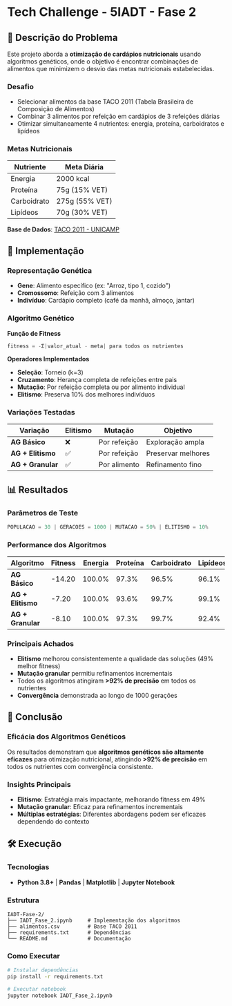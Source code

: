# Tech Challenge - 5IADT - Fase 2

## 🎯 Descrição do Problema

Este projeto aborda a **otimização de cardápios nutricionais** usando algoritmos genéticos, onde o objetivo é encontrar combinações de alimentos que minimizem o desvio das metas nutricionais estabelecidas.

### Desafio
- Selecionar alimentos da base TACO 2011 (Tabela Brasileira de Composição de Alimentos)
- Combinar 3 alimentos por refeição em cardápios de 3 refeições diárias
- Otimizar simultaneamente 4 nutrientes: energia, proteína, carboidratos e lipídeos

### Metas Nutricionais
| Nutriente | Meta Diária | 
|-----------|-------------|
| Energia | 2000 kcal |
| Proteína | 75g (15% VET) |
| Carboidrato | 275g (55% VET) |
| Lipídeos | 70g (30% VET) |

**Base de Dados**: [TACO 2011 - UNICAMP](https://www.gov.br/agricultura/pt-br/assuntos/inspecao/produtos-vegetal/legislacao-de-produtos-origem-vegetal/biblioteca-de-normas-vinhos-e-bebidas/tabela-brasileira-de-composicao-de-alimentos_taco_2011.pdf)

## 🧬 Implementação

### Representação Genética
- **Gene**: Alimento específico (ex: "Arroz, tipo 1, cozido")
- **Cromossomo**: Refeição com 3 alimentos 
- **Indivíduo**: Cardápio completo (café da manhã, almoço, jantar)

### Algoritmo Genético

**Função de Fitness**
```python
fitness = -Σ|valor_atual - meta| para todos os nutrientes
```

**Operadores Implementados**
- **Seleção**: Torneio (k=3)
- **Cruzamento**: Herança completa de refeições entre pais
- **Mutação**: Por refeição completa ou por alimento individual
- **Elitismo**: Preserva 10% dos melhores indivíduos

### Variações Testadas

| Variação | Elitismo | Mutação | Objetivo |
|----------|----------|---------|----------|
| **AG Básico** | ❌ | Por refeição | Exploração ampla |
| **AG + Elitismo** | ✅ | Por refeição | Preservar melhores |
| **AG + Granular** | ✅ | Por alimento | Refinamento fino |

## 📊 Resultados

### Parâmetros de Teste
```python
POPULACAO = 30 | GERACOES = 1000 | MUTACAO = 50% | ELITISMO = 10%
```

### Performance dos Algoritmos

| Algoritmo | Fitness | Energia | Proteína | Carboidrato | Lipídeos |
|-----------|---------|---------|----------|-------------|----------|
| **AG Básico** | -14.20 | 100.0% | 97.3% | 96.5% | 96.1% |
| **AG + Elitismo** | -7.20 | 100.0% | 93.6% | 99.7% | 99.1% |
| **AG + Granular** | -8.10 | 100.0% | 97.3% | 99.7% | 92.4% |

### Principais Achados
- **Elitismo** melhorou consistentemente a qualidade das soluções (49% melhor fitness)
- **Mutação granular** permitiu refinamentos incrementais
- Todos os algoritmos atingiram **>92% de precisão** em todos os nutrientes
- **Convergência** demonstrada ao longo de 1000 gerações

## 🔬 Conclusão

### Eficácia dos Algoritmos Genéticos
Os resultados demonstram que **algoritmos genéticos são altamente eficazes** para otimização nutricional, atingindo **>92% de precisão** em todos os nutrientes com convergência consistente.

### Insights Principais
- **Elitismo**: Estratégia mais impactante, melhorando fitness em 49%
- **Mutação granular**: Eficaz para refinamentos incrementais
- **Múltiplas estratégias**: Diferentes abordagens podem ser eficazes dependendo do contexto

## 🛠️ Execução

### Tecnologias
- **Python 3.8+** | **Pandas** | **Matplotlib** | **Jupyter Notebook**

### Estrutura
```
IADT-Fase-2/
├── IADT_Fase_2.ipynb     # Implementação dos algoritmos
├── alimentos.csv         # Base TACO 2011
├── requirements.txt      # Dependências
└── README.md             # Documentação
```

### Como Executar
```bash
# Instalar dependências
pip install -r requirements.txt

# Executar notebook
jupyter notebook IADT_Fase_2.ipynb
```
